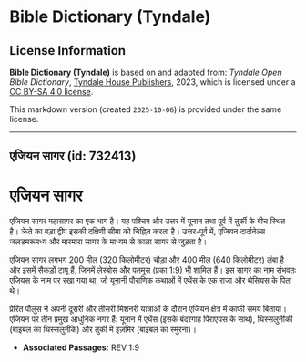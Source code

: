 # Bible Dictionary (Tyndale)

## License Information

**Bible Dictionary (Tyndale)** is based on and adapted from: _Tyndale Open Bible Dictionary_, [Tyndale House Publishers](https://tyndaleopenresources.com/), 2023, which is licensed under a [CC BY-SA 4.0 license](https://creativecommons.org/licenses/by-sa/4.0/legalcode.en).

This markdown version (created `2025-10-06`) is provided under the same license.



--------------------------------

## एजियन सागर (id: 732413)

एजियन सागर
==========

एजियन सागर महासागर का एक भाग है। यह पश्चिम और उत्तर में यूनान तथा पूर्व में तुर्की के बीच स्थित है। क्रेते का बड़ा द्वीप इसकी दक्षिणी सीमा को चिह्नित करता है। उत्तर\-पूर्व में, एजियन दार्दानेल्स जलडमरूमध्य और मारमारा सागर के माध्यम से काला सागर से जुड़ता है।

एजियन सागर लगभग 200 मील (320 किलोमीटर) चौड़ा और 400 मील (640 किलोमीटर) लंबा है और इसमें सैकड़ों टापू हैं, जिनमें लेस्बोस और पतमुस ([प्रका 1:9](https://ref.ly/Rev1:9)) भी शामिल हैं। इस सागर का नाम संभवतः एजियस के नाम पर रखा गया था, जो यूनानी पौराणिक कथाओं में एथेंस के एक राजा और थेसियस के पिता थे।

प्रेरित पौलुस ने अपनी दूसरी और तीसरी मिशनरी यात्राओं के दौरान एजियन क्षेत्र में काफी समय बिताया। एजियन पर तीन प्रमुख आधुनिक नगर हैं: यूनान में एथेंस (इसके बंदरगाह पिराएयस के साथ), थिस्सलुनीकी (बाइबल का थिस्सलुनीके) और तुर्की में इज़मिर (बाइबल का स्मुरना)।

* **Associated Passages:** REV 1:9

